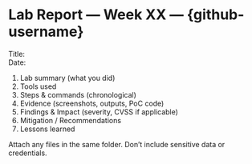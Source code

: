 # Lab Report — Week XX — {github-username}

Title:  
Date:

1) Lab summary (what you did)
2) Tools used
3) Steps & commands (chronological)
4) Evidence (screenshots, outputs, PoC code)
5) Findings & Impact (severity, CVSS if applicable)
6) Mitigation / Recommendations
7) Lessons learned

Attach any files in the same folder. Don’t include sensitive data or credentials.
